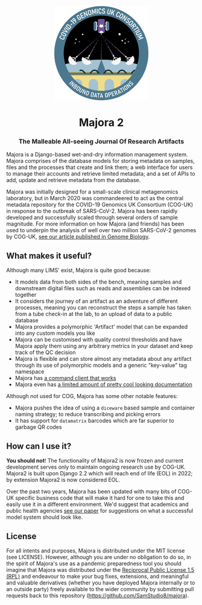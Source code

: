 <div align="center">
<p align="center">
   <img src="/static/inbound-ops-patch.png" alt="Inbound Data Operations Badge" width="250">
</p>
<h1 align="center">Majora 2</h1>
<h3 align="center">The Malleable All-seeing Journal Of Research Artifacts</h3>
</div>

Majora is a Django-based wet-and-dry information management system.
Majora comprises of the database models for storing metadata on samples, files and the processes that create and link them; a web interface for users to manage their accounts and retrieve limited metadata; and a set of APIs to add, update and retrieve metadata from the database.

Majora was initially designed for a small-scale clinical metagenomics laboratory, but in March 2020 was commandeered to act as the central metadata repository for the COVID-19 Genomics UK Consortium (COG-UK) in response to the outbreak of SARS-CoV-2.
Majora has been rapidly developed and successfully scaled through several orders of sample magnitude. For more information on how Majora (and friends) has been used to underpin the analysis of well over two million SARS-CoV-2 genomes by COG-UK, [see our article published in Genome Biology](https://genomebiology.biomedcentral.com/articles/10.1186/s13059-021-02395-y).

## What makes it useful?

Although many LIMS' exist, Majora is quite good because:

* It models data from both sides of the bench, meaning samples and downstream digital files such as reads and assemblies can be indexed together
* It considers the journey of an artifact as an adventure of different processes, meaning you can reconstruct the steps a sample has taken from a tube check-in at the lab, to an upload of data to a public database
* Majora provides a polymorphic 'Artifact' model that can be expanded into any custom models you like
* Majora can be customised with quality control thresholds and have Majora apply them using any arbitrary metrics in your dataset and keep track of the QC decision
* Majora is flexible and can store almost any metadata about any artifact through its use of polymorphic models and a generic "key-value" tag namespace
* Majora has [a command client that works](https://github.com/SamStudio8/ocarina/)
* Majora even has [a limited amount of pretty cool looking documentation](https://samstudio8.github.io/majora-docs/#introduction)

Although not used for COG, Majora has some other notable features:

* Majora pushes the idea of using a `diceware` based sample and container naming strategy; to reduce transcribing and picking errors
* It has support for `datamatrix` barcodes which are far superior to garbage QR codes

## How can I use it?

**You should not**! The functionality of Majora2 is now frozen and current development serves only to maintain ongoing research use by COG-UK.
Majora2 is built upon Django 2.2 which will reach end of life (EOL) in 2022; by extension Majora2 is now considered EOL.

Over the past two years, Majora has been updated with many bits of COG-UK specific business code that will make it hard for one to take this and easily use it in a different environment. We'd suggest that academics and public health agencies [see our paper](https://genomebiology.biomedcentral.com/articles/10.1186/s13059-021-02395-y) for suggestions on what a successful model system should look like.


## License

For all intents and purposes, Majora is distributed under the MIT license (see LICENSE). However, although you are under no obligation to do so, in the spirit of Majora's use as a pandemic preparedness tool you should imagine that Majora was distributed under the [Reciprocal Public License 1.5 (RPL)](https://opensource.org/licenses/RPL-1.5) and endeavour to make your bug fixes, extensions, and meaningful and valuable derivatives (whether you have deployed Majora internally or to an outside party) freely available to the wider community by submitting pull requests back to this repository (https://github.com/SamStudio8/majora).
